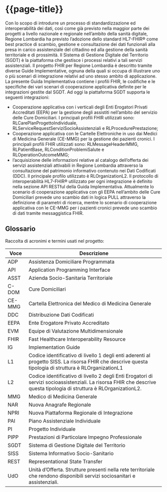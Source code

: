# {{page-title}}

Con lo scopo di introdurre un processo di standardizzazione ed interoperabilità dei dati, così come già previsto nella maggior parte dei progetti a livello nazionale e regionale nell’ambito della sanità digitale, Regione Lombardia ha previsto l’adozione  dello standard HL7-FHIR® come best practice di scambio, gestione e consultazione dei dati funzionali alla presa in carico assistenziale del cittadino ed alla gestione della sanità territoriale e di prossimità. Il Sistema di Gestione Digitale del Territorio (SGDT) è la piattaforma che gestisce i processi relativi a tali servizi assistenziali. 
Il progetto FHIR per Regione Lombardia è descritto tramite diverse Guide Implementative, ognuna della quali si occupa di illustrare uno o più scenari di integrazione relativi ad uno stesso ambito di applicazione. La presente Guida Implementativa contiene i profili FHIR, le codifiche e le specifiche dei vari scenari di cooperazione applicativa definite per le integrazioni gestite dal SGDT.
Ad oggi la piattaforma SGDT supporta le seguenti integrazioni:
- Cooperazione applicativa con i verticali degli Enti Erogatori Privati Accreditati (EEPA) per la gestione degli assistiti nell’ambito del servizio delle Cure Domiciliari. I principali profili FHIR utilizzati sono: RLCarePlanProgettoIndividuale, RLServiceRequestServiziSocioAssistenziali e RLProcedurePrestazione;
- Cooperazione applicativa con le Cartelle Elettroniche in uso dai Medici di Medicina Generale (CE-MMG) per la gestione dei pazienti cronici. I principali profili FHIR utilizzati sono: RLMessageHeaderMMG, RLPatientBase, RLConditionProblemiSalute e RLOperationOutcomeMMG;
- l’acquisizione delle informazioni relative al catalogo dell’offerta dei servizi assistenziali attivabili in Regione Lombardia attraverso la consultazione del patrimonio informativo contenuto nei  Dati Codificati (DDC). Il principale profilo utilizzato è RLOrganizationL2.
Il protocollo di interoperabilità HL7-FHIR® utilizzato per ogni integrazione è definito nella sezione API RESTful della Guida Implementativa. Attualmente lo scenario di cooperazione applicativa con gli EEPA nell’ambito delle Cure Domiciliari prevede uno scambio dati in logica PULL attraverso la definizione di parametri di ricerca, mentre lo scenario di cooperazione applicativa con le CE-MMG per i pazienti cronici prevede uno scambio di dati tramite messaggistica FHIR.

## Glossario
Raccolta di acronimi e termini usati nel progetto:
 
| Voce | Descrizione |
|---|---|
|ADP  |Assistenza Domiciliare Programmata |
|API  |Application Programming Interface  |
|ASST |Azienda Socio-Sanitaria Territoriale    |
|C-DOM|Cure Domiciliari    |
|CE-MMG    |Cartella Elettronica del Medico di Medicina Generale   |
|DDC  |Distribuzione Dati Codificati |
|EEPA |Ente Erogatore Privato Accreditato |
|EVM  |Equipe di Valutazione   Multidimensionale    |
|FHIR |Fast Healthcare Interoperability Resource    |
|IG   |Implementation   Guide   |
|L1   |Codice   identificativo di livello 1 degli enti aderenti al progetto SISS. La risorsa   FHIR che descrive questa tipologia di struttura è RLOrganizationL1 |
|L2   |Codice   identificativo di livello 2 degli Enti Erogatori di servizi   socioassistenziali. La risorsa FHIR che descrive questa tipologia di   struttura è RLOrganizationL2.    |
|MMG  |Medico di   Medicina Generale |
|NAR  |Nuova   Anagrafe Regionale    |
|NPRI |Nuova   Piattaforma Regionale di Integrazione|
|PAI  |Piano   Assistenziale Individuale  |
|PI   |Progetto Individuale|
|PIPP |Prestazioni di Particolare Impegno   Professionale|
|SGDT |Sistema di   Gestione Digitale del Territorio|
|SISS |Sistema   Informativo Socio-Sanitario   |
|REST |Representational   State Transfer  |
|UdO  |Unità d’Offerta. Strutture   presenti nella rete territoriale che rendono disponibili servizi   sociosanitari e assistenziali.    |
